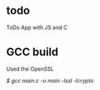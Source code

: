 # todo
ToDo App with JS and C

# GCC build 

Used the OpenSSL

*$ gcc main.c -o main -lssl -lcrypto*

